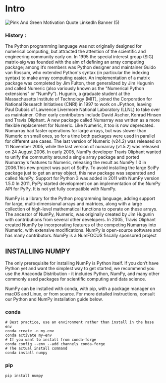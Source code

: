 # Intro

![Pink And Green Motivation Quote LinkedIn Banner (5)](https://user-images.githubusercontent.com/75142232/156870623-8d4994bd-1b67-4237-a963-e18d5f52fc8d.png)



### History :
The Python programming language was not originally designed for numerical computing, but attracted the attention of the scientific and engineering community early on. In 1995 the special interest group (SIG) matrix-sig was founded with the aim of defining an array computing package; among it’s members was Python designer and maintainer Guido van Rossum, who extended Python's syntax (in particular the indexing syntax) to make array computing easier.
An implementation of a matrix package was completed by Jim Fulton, then generalized by Jim Hugunin and called Numeric (also variously known as the "Numerical Python extensions" or "NumPy"). Hugunin, a graduate student at the Massachusetts Institute of Technology (MIT),  joined the Corporation for National Research Initiatives (CNRI) in 1997 to work on JPython, leaving Paul Dubois of Lawrence Livermore National Laboratory (LLNL) to take over as maintainer.  Other early contributors include David Ascher, Konrad Hinsen and Travis Oliphant.
A new package called Numarray was written as a more flexible replacement for Numeric. Like Numeric, it too is now deprecated. Numarray had faster operations for large arrays, but was slower than Numeric on small ones, so for a time both packages were used in parallel for different use cases. The last version of Numeric (v24.2) was released on 11 November 2005, while the last version of numarray (v1.5.2) was released on 24 August 2006.
In early 2005, NumPy developer Travis Oliphant wanted to unify the community around a single array package and ported Numarray's features to Numeric, releasing the result as NumPy 1.0 in 2006.This new project was part of SciPy. To avoid installing the large SciPy package just to get an array object, this new package was separated and called NumPy. Support for Python 3 was added in 2011 with NumPy version 1.5.0
In 2011, PyPy started development on an implementation of the NumPy API for PyPy. It is not yet fully compatible with NumPy.

NumPy  is a library for the Python programming language, adding support for large, multi-dimensional arrays and matrices, along with a large collection of high-level mathematical functions to operate on these arrays. The ancestor of NumPy, Numeric, was originally created by Jim Hugunin with contributions from several other developers. In 2005, Travis Oliphant created NumPy by incorporating features of the competing Numarray into Numeric, with extensive modifications. NumPy is open-source software and has many contributors. NumPy is a NumFOCUS fiscally sponsored project


## INSTALLING NUMPY
The only prerequisite for installing NumPy is Python itself. If you don’t have Python yet and want the simplest way to get started, we recommend you use the Anaconda Distribution - it includes Python, NumPy, and many other commonly used packages for scientific computing and data science.

NumPy can be installed with conda, with pip, with a package manager on macOS and Linux, or from source. For more detailed instructions, consult our Python and NumPy installation guide below.

### conda 
```
# Best practice, use an environment rather than install in the base env
conda create -n my-env
conda activate my-env
# If you want to install from conda-forge
conda config --env --add channels conda-forge
# The actual install command
conda install numpy

```

### pip 

```
pip install numpy
```
